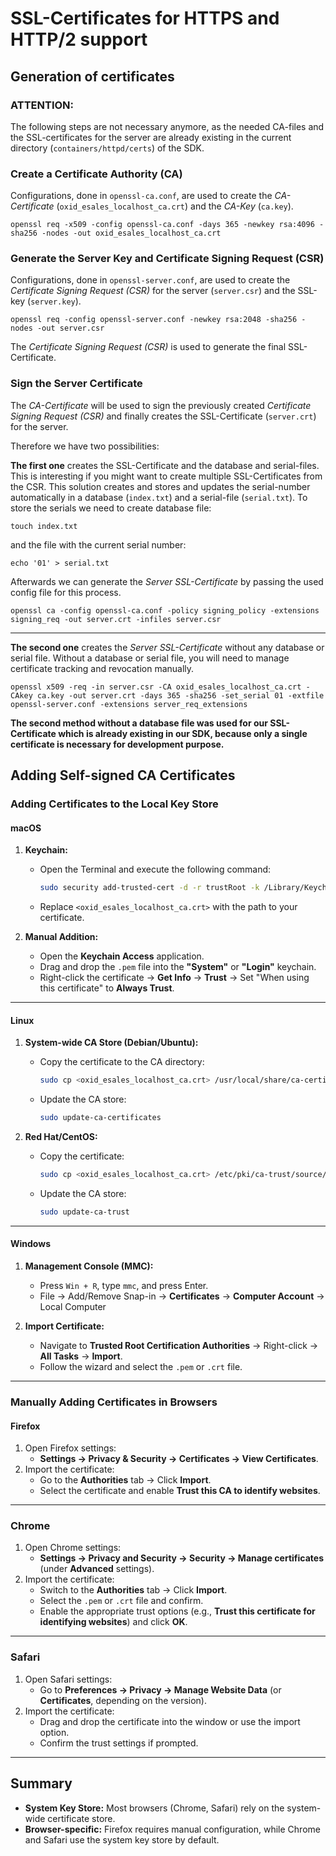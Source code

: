 # SSL-Certificates for HTTPS and HTTP/2 support 

## Generation of certificates

### ATTENTION:
The following steps are not necessary anymore, as the needed CA-files and the SSL-certificates 
for the server are already existing in the current directory (`containers/httpd/certs`) of the SDK.

### Create a Certificate Authority (CA)
Configurations, done in `openssl-ca.conf`, are used to create the *CA-Certificate* (`oxid_esales_localhost_ca.crt`)
and the *CA-Key* (`ca.key`).

```shell
openssl req -x509 -config openssl-ca.conf -days 365 -newkey rsa:4096 -sha256 -nodes -out oxid_esales_localhost_ca.crt
```

### Generate the Server Key and Certificate Signing Request (CSR)
Configurations, done in `openssl-server.conf`, are used to create the *Certificate Signing Request (CSR)* for the server
(`server.csr`) and the SSL-key (`server.key`).

```shell
openssl req -config openssl-server.conf -newkey rsa:2048 -sha256 -nodes -out server.csr
```

The *Certificate Signing Request (CSR)* is used to generate the final SSL-Certificate.

### Sign the Server Certificate
The *CA-Certificate* will be used to sign the previously created *Certificate Signing Request (CSR)* and finally creates
the SSL-Certificate (`server.crt`) for the server.

Therefore we have two possibilities:

**The first one** creates the SSL-Certificate and the database and serial-files. This is interesting if you might want to
create multiple SSL-Certificates from the CSR. This solution creates and stores and updates the serial-number
automatically in a database (`index.txt`) and a serial-file (`serial.txt`).
To store the serials we need to create database file:
```shell
touch index.txt
```
and the file with the current serial number:
```shell
echo '01' > serial.txt
```

Afterwards we can generate the *Server SSL-Certificate* by passing the used config file for this process.

```shell
openssl ca -config openssl-ca.conf -policy signing_policy -extensions signing_req -out server.crt -infiles server.csr
```
---

**The second one** creates the *Server SSL-Certificate* without any database or serial file. Without a database or
serial file, you will need to manage certificate tracking and revocation manually.

```shell
openssl x509 -req -in server.csr -CA oxid_esales_localhost_ca.crt -CAkey ca.key -out server.crt -days 365 -sha256 -set_serial 01 -extfile openssl-server.conf -extensions server_req_extensions
```

**The second method without a database file was used for our SSL-Certificate which is already existing in our SDK, because
only a single certificate is necessary for development purpose.**

## Adding Self-signed CA Certificates

### Adding Certificates to the Local Key Store

#### macOS
1. **Keychain:**
    - Open the Terminal and execute the following command:
      ```bash
      sudo security add-trusted-cert -d -r trustRoot -k /Library/Keychains/System.keychain <oxid_esales_localhost_ca.crt>
      ```
    - Replace `<oxid_esales_localhost_ca.crt>` with the path to your certificate.

2. **Manual Addition:**
    - Open the **Keychain Access** application.
    - Drag and drop the `.pem` file into the **"System"** or **"Login"** keychain.
    - Right-click the certificate → **Get Info** → **Trust** → Set "When using this certificate" to **Always Trust**.

---

#### Linux
1. **System-wide CA Store (Debian/Ubuntu):**
    - Copy the certificate to the CA directory:
      ```bash
      sudo cp <oxid_esales_localhost_ca.crt> /usr/local/share/ca-certificates/
      ```
    - Update the CA store:
      ```bash
      sudo update-ca-certificates
      ```

2. **Red Hat/CentOS:**
    - Copy the certificate:
      ```bash
      sudo cp <oxid_esales_localhost_ca.crt> /etc/pki/ca-trust/source/anchors/
      ```
    - Update the CA store:
      ```bash
      sudo update-ca-trust
      ```

---

#### Windows
1. **Management Console (MMC):**
    - Press `Win + R`, type `mmc`, and press Enter.
    - File → Add/Remove Snap-in → **Certificates** → **Computer Account** → Local Computer

2. **Import Certificate:**
    - Navigate to **Trusted Root Certification Authorities** → Right-click → **All Tasks** → **Import**.
    - Follow the wizard and select the `.pem` or `.crt` file.

---

### Manually Adding Certificates in Browsers

#### Firefox
1. Open Firefox settings:
    - **Settings → Privacy & Security → Certificates → View Certificates**.
2. Import the certificate:
    - Go to the **Authorities** tab → Click **Import**.
    - Select the certificate and enable **Trust this CA to identify websites**.

---

### Chrome
1. Open Chrome settings:
    - **Settings → Privacy and Security → Security → Manage certificates** (under **Advanced** settings).
2. Import the certificate:
    - Switch to the **Authorities** tab → Click **Import**.
    - Select the `.pem` or `.crt` file and confirm.
    - Enable the appropriate trust options (e.g., **Trust this certificate for identifying websites**) and click **OK**.

---

### Safari
1. Open Safari settings:
    - Go to **Preferences → Privacy → Manage Website Data** (or **Certificates**, depending on the version).
2. Import the certificate:
    - Drag and drop the certificate into the window or use the import option.
    - Confirm the trust settings if prompted.

---

## Summary
- **System Key Store:** Most browsers (Chrome, Safari) rely on the system-wide certificate store.
- **Browser-specific:** Firefox requires manual configuration, while Chrome and Safari use the system key store by default.

